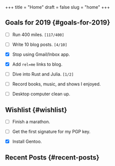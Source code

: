 +++
title = "Home"
draft = false
slug = "home"
+++

## Goals for 2019 {#goals-for-2019}

-   [ ] Run 400 miles. <code>[117/400]</code>
-   [ ] Write 10 blog posts. <code>[4/10]</code>
-   [X] Stop using Gmail/Inbox app.
-   [X] Add `rel=me` links to blog.
-   [ ] Dive into Rust and Julia. <code>[1/2]</code>
-   [ ] Record books, music, and shows I enjoyed.
-   [ ] Desktop computer clean up.


## Wishlist {#wishlist}

-   [ ] Finish a marathon.
-   [ ] Get the first signature for my PGP key.
-   [X] Install Gentoo.


## Recent Posts {#recent-posts}
